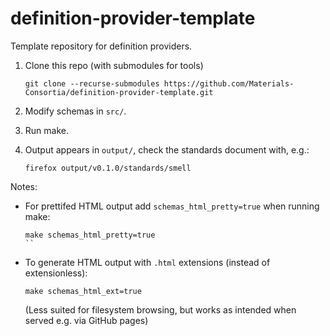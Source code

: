 # definition-provider-template

Template repository for definition providers.

1. Clone this repo (with submodules for tools)
   ```
   git clone --recurse-submodules https://github.com/Materials-Consortia/definition-provider-template.git
   ```

2. Modify schemas in `src/`.

3. Run make.

4. Output appears in `output/`, check the standards document with, e.g.:
   ```
   firefox output/v0.1.0/standards/smell
   ```

Notes:

- For prettifed HTML output add `schemas_html_pretty=true` when running make:
  ```
  make schemas_html_pretty=true
  ``

- To generate HTML output with `.html` extensions (instead of extensionless):
  ```
  make schemas_html_ext=true
  ```
  (Less suited for filesystem browsing, but works as intended when served e.g. via GitHub pages)
